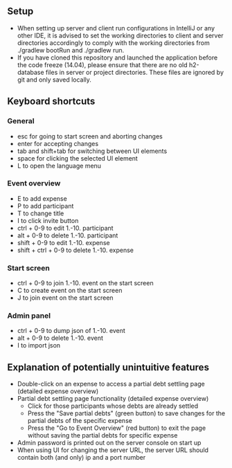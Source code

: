 ## Setup
- When setting up server and client run configurations in IntelliJ or any other IDE, it is advised
to set the working directories to client and server directories accordingly 
to comply with the working directories from ./gradlew bootRun and ./gradlew run.
- If you have cloned this repository and launched the application before the code freeze (14.04), 
please ensure that there are no old h2-database files in server or project directories.
These files are ignored by git and only saved locally.
## Keyboard shortcuts
### General
- esc for going to start screen and aborting changes
- enter for accepting changes
- tab and shift+tab for switching between UI elements
- space for clicking the selected UI element
- L to open the language menu
### Event overview
- E to add expense
- P to add participant
- T to change title
- I to click invite button
- ctrl + 0-9 to edit 1.-10. participant
- alt + 0-9 to delete 1.-10. participant
- shift + 0-9 to edit 1.-10. expense
- shift + ctrl + 0-9 to delete 1.-10. expense
### Start screen
- ctrl + 0-9 to join 1.-10. event on the start screen
- C to create event on the start screen
- J to join event on the start screen
### Admin panel
- ctrl + 0-9 to dump json of 1.-10. event
- alt + 0-9 to delete 1.-10. event
- I to import json

## Explanation of potentially unintuitive features
- Double-click on an expense to access a partial debt settling page (detailed expense overview)
- Partial debt settling page functionality (detailed expense overview)
    * Click for those participants whose debts are already settled
    * Press the "Save partial debts" (green button) to save changes for the partial debts of the specific expense
    * Press the "Go to Event Overview" (red button) to exit the page without saving the partial debts for specific expense
- Admin password is printed out on the server console on start up
- When using UI for changing the server URL, the server URL should contain both (and only) ip and a port number